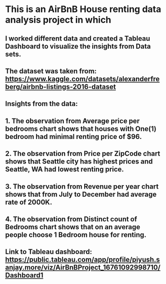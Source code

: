 # This is an AirBnB House renting data analysis project in which 
## I worked different data and created a Tableau Dashboard to visualize the insights from Data sets.
## The dataset was taken from: https://www.kaggle.com/datasets/alexanderfreberg/airbnb-listings-2016-dataset
## Insights from the data:
## 1. The observation from Average price per bedrooms chart shows that houses with One(1) bedroom had minimal renting price of $96.
## 2. The observation from Price per ZipCode chart shows that Seattle city has highest prices and Seattle, WA had lowest renting price.
## 3. The observation from Revenue per year chart shows that from July to December had average rate of 2000K.
## 4. The observation from Distinct count of Bedrooms chart shows that on an average people choose 1 Bedroom house for renting.

## Link to Tableau dashboard: https://public.tableau.com/app/profile/piyush.sanjay.more/viz/AirBnBProject_16761092998710/Dashboard1